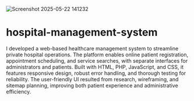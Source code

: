 ![Screenshot 2025-05-22 141232](https://github.com/user-attachments/assets/e2488f1d-8b91-4172-8258-ea80a38524d5)



# hospital-management-system
I developed a web-based healthcare management system to streamline private hospital operations. The platform enables online patient registration, appointment scheduling, and service searches, with separate interfaces for administrators and patients. Built with HTML, PHP, JavaScript, and CSS, it features responsive design, robust error handling, and thorough testing for reliability. The user-friendly UI resulted from research, wireframing, and sitemap planning, improving both patient experience and administrative efficiency.
